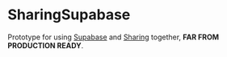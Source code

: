 # SharingSupabase

Prototype for using [Supabase](https://github.com/supabase/supabase-swift) and [Sharing](https://github.com/pointfreeco/swift-sharing) together, **FAR FROM PRODUCTION READY**.
